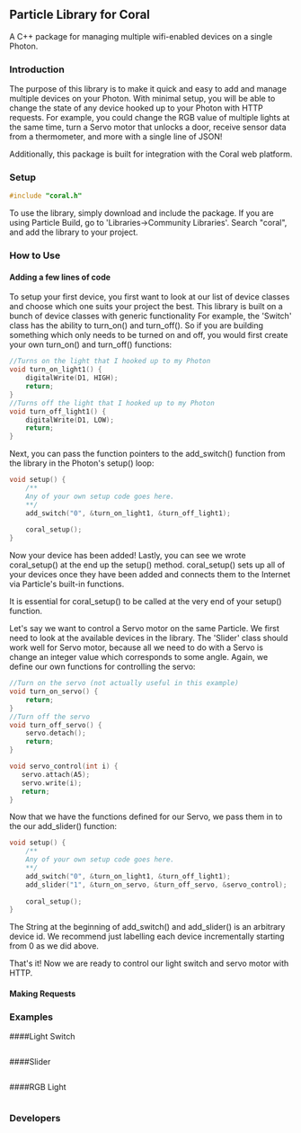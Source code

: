 ## Particle Library for Coral
A C++ package for managing multiple wifi-enabled devices on a single Photon.

### Introduction
The purpose of this library is to make it quick and easy to add and manage multiple devices on your Photon. 
With minimal setup, you will be able to change the state of any device hooked up to your Photon with HTTP requests.
For example, you could change the RGB value of multiple lights at the same time, turn a Servo motor that unlocks a door, receive sensor data from a thermometer, and more with a single line of JSON! 

Additionally, this package is built for integration with the Coral web platform.

### Setup
```C++
#include "coral.h"
```
To use the library, simply download and include the package. If you are using Particle Build, go to 'Libraries->Community Libraries'. Search "coral", and add the library to your project.

### How to Use
#### Adding a few lines of code
To setup your first device, you first want to look at our list of device classes and choose which one suits your project the best. This library is built on a bunch of device classes with generic functionality For example, the 'Switch' class has the ability to turn_on() and turn_off(). So if you are building something which only needs to be turned on and off, you would first create your own turn_on() and turn_off() functions:

```C++
//Turns on the light that I hooked up to my Photon
void turn_on_light1() {
    digitalWrite(D1, HIGH);
    return;
}
//Turns off the light that I hooked up to my Photon
void turn_off_light1() {
    digitalWrite(D1, LOW);
    return;
}

```
Next, you can pass the function pointers to the add_switch() function from the library in the Photon's setup() loop:

```C++
void setup() {
    /**
    Any of your own setup code goes here.
    **/
    add_switch("0", &turn_on_light1, &turn_off_light1);
    
    coral_setup();
}
```
Now your device has been added! Lastly, you can see we wrote coral_setup() at the end up the setup() method. coral_setup() sets up all of your devices once they have been added and connects them to the Internet via Particle's built-in functions.

It is essential for coral_setup() to be called at the very end of your setup() function.

Let's say we want to control a Servo motor on the same Particle. We first need to look at the available devices in the library. The 'Slider' class should work well for Servo motor, because all we need to do with a Servo is change an integer value which corresponds to some angle. Again, we define our own functions for controlling the servo:
```C++
//Turn on the servo (not actually useful in this example)
void turn_on_servo() {
    return;
}
//Turn off the servo
void turn_off_servo() {
    servo.detach();
    return;
}

void servo_control(int i) {
   servo.attach(A5);
   servo.write(i);
   return;
}
```
Now that we have the functions defined for our Servo, we pass them in to the our add_slider() function:

```C++
void setup() {
    /**
    Any of your own setup code goes here.
    **/
    add_switch("0", &turn_on_light1, &turn_off_light1);
    add_slider("1", &turn_on_servo, &turn_off_servo, &servo_control);
    
    coral_setup();
}
```
The String at the beginning of add_switch() and add_slider() is an arbitrary device id. We recommend just labelling each device incrementally starting from 0 as we did above.

That's it! Now we are ready to control our light switch and servo motor with HTTP.

#### Making Requests


### Examples
####Light Switch
```C++

```

####Slider
```C++

```

####RGB Light
```C++

```
### Developers


